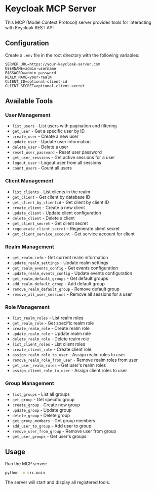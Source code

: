 # Keycloak MCP Server

This MCP (Model Context Protocol) server provides tools for interacting with Keycloak REST API.

## Configuration

Create a `.env` file in the root directory with the following variables:

```
SERVER_URL=https://your-keycloak-server.com
USERNAME=admin-username
PASSWORD=admin-password
REALM_NAME=your-realm
CLIENT_ID=optional-client-id
CLIENT_SECRET=optional-client-secret
```

## Available Tools

### User Management
- `list_users` - List users with pagination and filtering
- `get_user` - Get a specific user by ID
- `create_user` - Create a new user
- `update_user` - Update user information
- `delete_user` - Delete a user
- `reset_user_password` - Reset user password
- `get_user_sessions` - Get active sessions for a user
- `logout_user` - Logout user from all sessions
- `count_users` - Count all users

### Client Management
- `list_clients` - List clients in the realm
- `get_client` - Get client by database ID
- `get_client_by_clientid` - Get client by client ID
- `create_client` - Create a new client
- `update_client` - Update client configuration
- `delete_client` - Delete a client
- `get_client_secret` - Get client secret
- `regenerate_client_secret` - Regenerate client secret
- `get_client_service_account` - Get service account for client

### Realm Management
- `get_realm_info` - Get current realm information
- `update_realm_settings` - Update realm settings
- `get_realm_events_config` - Get events configuration
- `update_realm_events_config` - Update events configuration
- `get_realm_default_groups` - Get default groups
- `add_realm_default_group` - Add default group
- `remove_realm_default_group` - Remove default group
- `remove_all_user_sessions` - Remove all sessions for a user

### Role Management
- `list_realm_roles` - List realm roles
- `get_realm_role` - Get specific realm role
- `create_realm_role` - Create realm role
- `update_realm_role` - Update realm role
- `delete_realm_role` - Delete realm role
- `list_client_roles` - List client roles
- `create_client_role` - Create client role
- `assign_realm_role_to_user` - Assign realm roles to user
- `remove_realm_role_from_user` - Remove realm roles from user
- `get_user_realm_roles` - Get user's realm roles
- `assign_client_role_to_user` - Assign client roles to user

### Group Management
- `list_groups` - List all groups
- `get_group` - Get specific group
- `create_group` - Create new group
- `update_group` - Update group
- `delete_group` - Delete group
- `get_group_members` - Get group members
- `add_user_to_group` - Add user to group
- `remove_user_from_group` - Remove user from group
- `get_user_groups` - Get user's groups

## Usage

Run the MCP server:

```bash
python -m src.main
```

The server will start and display all registered tools.